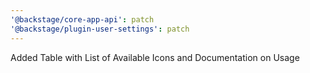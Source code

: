 ```yaml
---
'@backstage/core-app-api': patch
'@backstage/plugin-user-settings': patch
---
```


Added Table with List of Available Icons and Documentation on Usage

